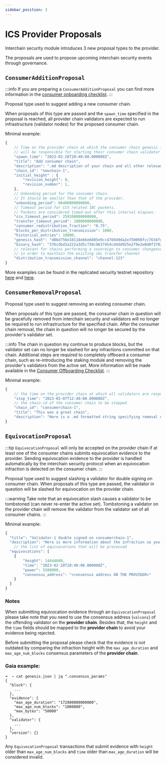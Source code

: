 ```yaml
---
sidebar_position: 3
---
```



# ICS Provider Proposals

Interchain security module introduces 3 new proposal types to the provider.

The proposals are used to propose upcoming interchain security events through governance.

## `ConsumerAdditionProposal`
:::info
If you are preparing a `ConsumerAdditionProposal` you can find more information in the [consumer onboarding checklist](../consumer-development/onboarding.md).
:::

Proposal type used to suggest adding a new consumer chain.

When proposals of this type are passed and the `spawn_time` specified in the proposal is reached, all provider chain validators are expected to run infrastructure (validator nodes) for the proposed consumer chain.

Minimal example:
```js
{
    // Time on the provider chain at which the consumer chain genesis is finalized and all validators
    // will be responsible for starting their consumer chain validator node.
    "spawn_time": "2023-02-28T20:40:00.000000Z",
    "title": "Add consumer chain",
    "description": ".md description of your chain and all other relevant information",
    "chain_id": "newchain-1",
    "initial_height" : {
        "revision_height": 0,
        "revision_number": 1,
    },
    // Unbonding period for the consumer chain.
    // It should be smaller than that of the provider.
    "unbonding_period": 86400000000000,
    // Timeout period for CCV related IBC packets.
    // Packets are considered timed-out after this interval elapses.
    "ccv_timeout_period": 259200000000000,
    "transfer_timeout_period": 1800000000000,
    "consumer_redistribution_fraction": "0.75",
    "blocks_per_distribution_transmission": 1000,
    "historical_entries": 10000,
    "genesis_hash": "d86d756e10118e66e6805e9cc476949da2e750098fcc7634fd0cc77f57a0b2b0",
    "binary_hash": "376cdbd3a222a3d5c730c9637454cd4dd925e2f9e2e0d0f3702fc922928583f1"
    // relevant for chains performing a sovereign to consumer changeover
    // in order to maintain the existing ibc transfer channel
    "distribution_transmission_channel": "channel-123"
}
```
More examples can be found in the replicated security testnet repository [here](https://github.com/cosmos/testnets/blob/master/replicated-security/stopped/baryon-1/proposal-baryon-1.json) and [here](https://github.com/cosmos/testnets/blob/master/replicated-security/stopped/noble-1/start-proposal-noble-1.json).

## `ConsumerRemovalProposal`
Proposal type used to suggest removing an existing consumer chain.

When proposals of this type are passed, the consumer chain in question will be gracefully removed from interchain security and validators will no longer be required to run infrastructure for the specified chain.
After the consumer chain removal, the chain in question will no longer be secured by the provider's validator set.

:::info
The chain in question my continue to produce blocks, but the validator set can no longer be slashed for any infractions committed on that chain.
Additional steps are required to completely offboard a consumer chain, such as re-introducing the staking module and removing the provider's validators from the active set.
More information will be made available in the [Consumer Offboarding Checklist](../consumer-development/offboarding.md).
:::

Minimal example:
```js
{
    // the time on the provider chain at which all validators are responsible to stop their consumer chain validator node
    "stop_time": "2023-03-07T12:40:00.000000Z",
    // the chain-id of the consumer chain to be stopped
    "chain_id": "consumerchain-1",
    "title": "This was a great chain",
    "description": "Here is a .md formatted string specifying removal details"
}
```

## `EquivocationProposal`
:::tip
`EquivocationProposal` will only be accepted on the provider chain if at least one of the consumer chains submits equivocation evidence to the provider.
Sending equivocation evidence to the provider is handled automatically by the interchain security protocol when an equivocation infraction is detected on the consumer chain.
:::

Proposal type used to suggest slashing a validator for double signing on consumer chain.
When proposals of this type are passed, the validator in question will be slashed for equivocation on the provider chain.

:::warning
Take note that an equivocation slash causes a validator to be tombstoned (can never re-enter the active set).
Tombstoning a validator on the provider chain will remove the validator from the validator set of all consumer chains.
:::

Minimal example:
```js
{
  "title": "Validator-1 double signed on consumerchain-1",
  "description": "Here is more information about the infraction so you can verify it yourself",
	// the list of equivocations that will be processed
  "equivocations": [
    {
        "height": 14444680,
        "time": "2023-02-28T20:40:00.000000Z",
        "power": 5500000,
        "consensus_address": "<consensus address ON THE PROVIDER>"
    }
  ]
}
```

### Notes
When submitting equivocation evidence through an `EquivocationProposal` please take note that you need to use the consensus address (`valcons`) of the offending validator on the **provider chain**.
Besides that, the `height` and the `time` fields should be mapped to the **provider chain** to avoid your evidence being rejected.

Before submitting the proposal please check that the evidence is not outdated by comparing the infraction height with the `max_age_duration` and `max_age_num_blocks` consensus parameters of the **provider chain**.

### Gaia example:
```
➜  ~ cat genesis.json | jq ".consensus_params"
{
  "block": {
    ...
  },
  "evidence": {
    "max_age_duration": "172800000000000",
    "max_age_num_blocks": "1000000",
    "max_bytes": "50000"
  },
  "validator": {
    ...
  },
  "version": {}
}
```

Any `EquivocationProposal` transactions that submit evidence with `height` older than `max_age_num_blocks` and `time` older than `max_age_duration` will be considered invalid.

